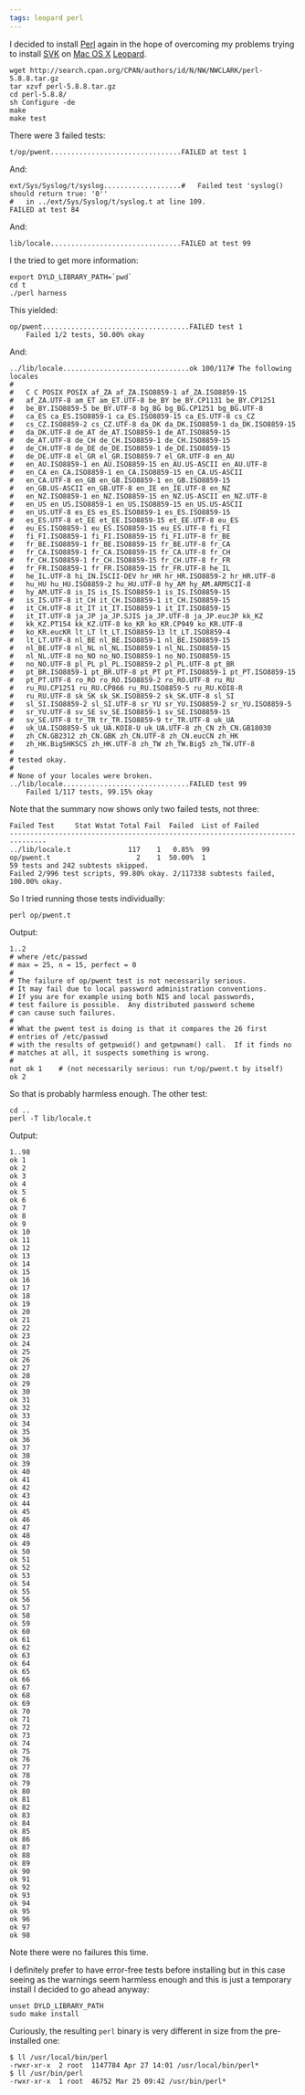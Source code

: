 ```yaml
---
tags: leopard perl
---
```


I decided to install [Perl](/wiki/Perl) again in the hope of overcoming my problems trying to install [SVK](/wiki/SVK) on [Mac OS X](/wiki/Mac_OS_X) [Leopard](/wiki/Leopard).

    wget http://search.cpan.org/CPAN/authors/id/N/NW/NWCLARK/perl-5.8.8.tar.gz
    tar xzvf perl-5.8.8.tar.gz 
    cd perl-5.8.8/
    sh Configure -de
    make
    make test

There were 3 failed tests:

    t/op/pwent................................FAILED at test 1

And:

    ext/Sys/Syslog/t/syslog...................#   Failed test 'syslog() should return true: '0''
    #   in ../ext/Sys/Syslog/t/syslog.t at line 109.
    FAILED at test 84

And:

    lib/locale................................FAILED at test 99

I the tried to get more information:

    export DYLD_LIBRARY_PATH=`pwd`
    cd t
    ./perl harness

This yielded:

    op/pwent....................................FAILED test 1                    
    	Failed 1/2 tests, 50.00% okay

And:

    ../lib/locale...............................ok 100/117# The following locales
    #
    #	C C POSIX POSIX af_ZA af_ZA.ISO8859-1 af_ZA.ISO8859-15
    #	af_ZA.UTF-8 am_ET am_ET.UTF-8 be_BY be_BY.CP1131 be_BY.CP1251
    #	be_BY.ISO8859-5 be_BY.UTF-8 bg_BG bg_BG.CP1251 bg_BG.UTF-8
    #	ca_ES ca_ES.ISO8859-1 ca_ES.ISO8859-15 ca_ES.UTF-8 cs_CZ
    #	cs_CZ.ISO8859-2 cs_CZ.UTF-8 da_DK da_DK.ISO8859-1 da_DK.ISO8859-15
    #	da_DK.UTF-8 de_AT de_AT.ISO8859-1 de_AT.ISO8859-15
    #	de_AT.UTF-8 de_CH de_CH.ISO8859-1 de_CH.ISO8859-15
    #	de_CH.UTF-8 de_DE de_DE.ISO8859-1 de_DE.ISO8859-15
    #	de_DE.UTF-8 el_GR el_GR.ISO8859-7 el_GR.UTF-8 en_AU
    #	en_AU.ISO8859-1 en_AU.ISO8859-15 en_AU.US-ASCII en_AU.UTF-8
    #	en_CA en_CA.ISO8859-1 en_CA.ISO8859-15 en_CA.US-ASCII
    #	en_CA.UTF-8 en_GB en_GB.ISO8859-1 en_GB.ISO8859-15
    #	en_GB.US-ASCII en_GB.UTF-8 en_IE en_IE.UTF-8 en_NZ
    #	en_NZ.ISO8859-1 en_NZ.ISO8859-15 en_NZ.US-ASCII en_NZ.UTF-8
    #	en_US en_US.ISO8859-1 en_US.ISO8859-15 en_US.US-ASCII
    #	en_US.UTF-8 es_ES es_ES.ISO8859-1 es_ES.ISO8859-15
    #	es_ES.UTF-8 et_EE et_EE.ISO8859-15 et_EE.UTF-8 eu_ES
    #	eu_ES.ISO8859-1 eu_ES.ISO8859-15 eu_ES.UTF-8 fi_FI
    #	fi_FI.ISO8859-1 fi_FI.ISO8859-15 fi_FI.UTF-8 fr_BE
    #	fr_BE.ISO8859-1 fr_BE.ISO8859-15 fr_BE.UTF-8 fr_CA
    #	fr_CA.ISO8859-1 fr_CA.ISO8859-15 fr_CA.UTF-8 fr_CH
    #	fr_CH.ISO8859-1 fr_CH.ISO8859-15 fr_CH.UTF-8 fr_FR
    #	fr_FR.ISO8859-1 fr_FR.ISO8859-15 fr_FR.UTF-8 he_IL
    #	he_IL.UTF-8 hi_IN.ISCII-DEV hr_HR hr_HR.ISO8859-2 hr_HR.UTF-8
    #	hu_HU hu_HU.ISO8859-2 hu_HU.UTF-8 hy_AM hy_AM.ARMSCII-8
    #	hy_AM.UTF-8 is_IS is_IS.ISO8859-1 is_IS.ISO8859-15
    #	is_IS.UTF-8 it_CH it_CH.ISO8859-1 it_CH.ISO8859-15
    #	it_CH.UTF-8 it_IT it_IT.ISO8859-1 it_IT.ISO8859-15
    #	it_IT.UTF-8 ja_JP ja_JP.SJIS ja_JP.UTF-8 ja_JP.eucJP kk_KZ
    #	kk_KZ.PT154 kk_KZ.UTF-8 ko_KR ko_KR.CP949 ko_KR.UTF-8
    #	ko_KR.eucKR lt_LT lt_LT.ISO8859-13 lt_LT.ISO8859-4
    #	lt_LT.UTF-8 nl_BE nl_BE.ISO8859-1 nl_BE.ISO8859-15
    #	nl_BE.UTF-8 nl_NL nl_NL.ISO8859-1 nl_NL.ISO8859-15
    #	nl_NL.UTF-8 no_NO no_NO.ISO8859-1 no_NO.ISO8859-15
    #	no_NO.UTF-8 pl_PL pl_PL.ISO8859-2 pl_PL.UTF-8 pt_BR
    #	pt_BR.ISO8859-1 pt_BR.UTF-8 pt_PT pt_PT.ISO8859-1 pt_PT.ISO8859-15
    #	pt_PT.UTF-8 ro_RO ro_RO.ISO8859-2 ro_RO.UTF-8 ru_RU
    #	ru_RU.CP1251 ru_RU.CP866 ru_RU.ISO8859-5 ru_RU.KOI8-R
    #	ru_RU.UTF-8 sk_SK sk_SK.ISO8859-2 sk_SK.UTF-8 sl_SI
    #	sl_SI.ISO8859-2 sl_SI.UTF-8 sr_YU sr_YU.ISO8859-2 sr_YU.ISO8859-5
    #	sr_YU.UTF-8 sv_SE sv_SE.ISO8859-1 sv_SE.ISO8859-15
    #	sv_SE.UTF-8 tr_TR tr_TR.ISO8859-9 tr_TR.UTF-8 uk_UA
    #	uk_UA.ISO8859-5 uk_UA.KOI8-U uk_UA.UTF-8 zh_CN zh_CN.GB18030
    #	zh_CN.GB2312 zh_CN.GBK zh_CN.UTF-8 zh_CN.eucCN zh_HK
    #	zh_HK.Big5HKSCS zh_HK.UTF-8 zh_TW zh_TW.Big5 zh_TW.UTF-8
    #
    # tested okay.
    #
    # None of your locales were broken.
    ../lib/locale...............................FAILED test 99                   
    	Failed 1/117 tests, 99.15% okay

Note that the summary now shows only two failed tests, not three:

    Failed Test     Stat Wstat Total Fail  Failed  List of Failed
    -------------------------------------------------------------------------------
    ../lib/locale.t              117    1   0.85%  99
    op/pwent.t                     2    1  50.00%  1
    59 tests and 242 subtests skipped.
    Failed 2/996 test scripts, 99.80% okay. 2/117338 subtests failed, 100.00% okay.

So I tried running those tests individually:

    perl op/pwent.t

Output:

    1..2
    # where /etc/passwd
    # max = 25, n = 15, perfect = 0
    #
    # The failure of op/pwent test is not necessarily serious.
    # It may fail due to local password administration conventions.
    # If you are for example using both NIS and local passwords,
    # test failure is possible.  Any distributed password scheme
    # can cause such failures.
    #
    # What the pwent test is doing is that it compares the 26 first
    # entries of /etc/passwd
    # with the results of getpwuid() and getpwnam() call.  If it finds no
    # matches at all, it suspects something is wrong.
    # 
    not ok 1	# (not necessarily serious: run t/op/pwent.t by itself)
    ok 2

So that is probably harmless enough. The other test:

    cd ..
    perl -T lib/locale.t

Output:

    1..98
    ok 1
    ok 2
    ok 3
    ok 4
    ok 5
    ok 6
    ok 7
    ok 8
    ok 9
    ok 10
    ok 11
    ok 12
    ok 13
    ok 14
    ok 15
    ok 16
    ok 17
    ok 18
    ok 19
    ok 20
    ok 21
    ok 22
    ok 23
    ok 24
    ok 25
    ok 26
    ok 27
    ok 28
    ok 29
    ok 30
    ok 31
    ok 32
    ok 33
    ok 34
    ok 35
    ok 36
    ok 37
    ok 38
    ok 39
    ok 40
    ok 41
    ok 42
    ok 43
    ok 44
    ok 45
    ok 46
    ok 47
    ok 48
    ok 49
    ok 50
    ok 51
    ok 52
    ok 53
    ok 54
    ok 55
    ok 56
    ok 57
    ok 58
    ok 59
    ok 60
    ok 61
    ok 62
    ok 63
    ok 64
    ok 65
    ok 66
    ok 67
    ok 68
    ok 69
    ok 70
    ok 71
    ok 72
    ok 73
    ok 74
    ok 75
    ok 76
    ok 77
    ok 78
    ok 79
    ok 80
    ok 81
    ok 82
    ok 83
    ok 84
    ok 85
    ok 86
    ok 87
    ok 88
    ok 89
    ok 90
    ok 91
    ok 92
    ok 93
    ok 94
    ok 95
    ok 96
    ok 97
    ok 98

Note there were no failures this time.

I definitely prefer to have error-free tests before installing but in this case seeing as the warnings seem harmless enough and this is just a temporary install I decided to go ahead anyway:

    unset DYLD_LIBRARY_PATH
    sudo make install

Curiously, the resulting `perl` binary is very different in size from the pre-installed one:

    $ ll /usr/local/bin/perl
    -rwxr-xr-x  2 root  1147784 Apr 27 14:01 /usr/local/bin/perl*
    $ ll /usr/bin/perl
    -rwxr-xr-x  1 root  46752 Mar 25 09:42 /usr/bin/perl*
